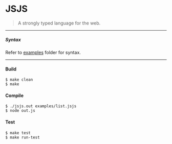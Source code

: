 JSJS
====

> A strongly typed language for the web.

----

##### Syntax

Refer to [examples](examples) folder for syntax.

----

#### Build
```shell
$ make clean
$ make
```

#### Compile
```shell
$ ./jsjs.out examples/list.jsjs
$ node out.js
```

#### Test
```shell
$ make test
$ make run-test
```
